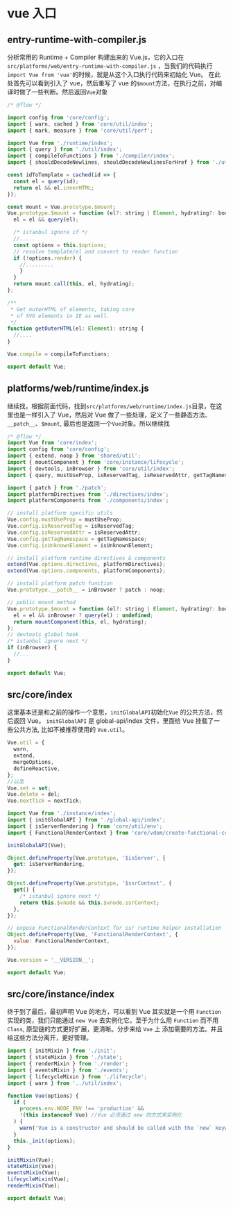 # vue 入口

## entry-runtime-with-compiler.js

分析常用的 Runtime + Compiler 构建出来的 Vue.js，它的入口在 `src/platforms/web/entry-runtime-with-compiler.js` ，当我们的代码执行 `import Vue from 'vue'`的时候，就是从这个入口执行代码来初始化 Vue。 在此处首先可以看到引入了 vue，然后重写了 vue 的`$mount`方法，在执行之前，对编译时做了一些判断。然后返回`Vue`对象

```js
/* @flow */

import config from 'core/config';
import { warn, cached } from 'core/util/index';
import { mark, measure } from 'core/util/perf';

import Vue from './runtime/index';
import { query } from './util/index';
import { compileToFunctions } from './compiler/index';
import { shouldDecodeNewlines, shouldDecodeNewlinesForHref } from './util/compat';

const idToTemplate = cached(id => {
  const el = query(id);
  return el && el.innerHTML;
});

const mount = Vue.prototype.$mount;
Vue.prototype.$mount = function (el?: string | Element, hydrating?: boolean): Component {
  el = el && query(el);

  /* istanbul ignore if */
  //.....
  const options = this.$options;
  // resolve template/el and convert to render function
  if (!options.render) {
    //.........
    }
  }
  return mount.call(this, el, hydrating);
};

/**
 * Get outerHTML of elements, taking care
 * of SVG elements in IE as well.
 */
function getOuterHTML(el: Element): string {
  //....
}

Vue.compile = compileToFunctions;

export default Vue;

```

## platforms/web/runtime/index.js

继续找，根据前面代码，找到`src/platforms/web/runtime/index.js`目录，在这里也是一样引入了 Vue，然后对 Vue 做了一些处理，定义了一些静态方法、`__patch__`、`$mount`, 最后也是返回一个`Vue`对象。所以继续找

```js
/* @flow */
import Vue from 'core/index';
import config from 'core/config';
import { extend, noop } from 'shared/util';
import { mountComponent } from 'core/instance/lifecycle';
import { devtools, inBrowser } from 'core/util/index';
import { query, mustUseProp, isReservedTag, isReservedAttr, getTagNamespace, isUnknownElement } from 'web/util/index';

import { patch } from './patch';
import platformDirectives from './directives/index';
import platformComponents from './components/index';

// install platform specific utils
Vue.config.mustUseProp = mustUseProp;
Vue.config.isReservedTag = isReservedTag;
Vue.config.isReservedAttr = isReservedAttr;
Vue.config.getTagNamespace = getTagNamespace;
Vue.config.isUnknownElement = isUnknownElement;

// install platform runtime directives & components
extend(Vue.options.directives, platformDirectives);
extend(Vue.options.components, platformComponents);

// install platform patch function
Vue.prototype.__patch__ = inBrowser ? patch : noop;

// public mount method
Vue.prototype.$mount = function (el?: string | Element, hydrating?: boolean): Component {
  el = el && inBrowser ? query(el) : undefined;
  return mountComponent(this, el, hydrating);
};
// devtools global hook
/* istanbul ignore next */
if (inBrowser) {
  //...
}

export default Vue;
```

## src/core/index

这里基本还是和之前的操作一个意思，`initGlobalAPI`初始化`Vue` 的公共方法，然后返回 Vue。
`initGlobalAPI` 是 global-api/index 文件，里面给 Vue 挂载了一些公共方法, 比如不被推荐使用的 `Vue.util`。

```js
Vue.util = {
  warn,
  extend,
  mergeOptions,
  defineReactive,
};
//以及
Vue.set = set;
Vue.delete = del;
Vue.nextTick = nextTick;
```

```js
import Vue from './instance/index';
import { initGlobalAPI } from './global-api/index';
import { isServerRendering } from 'core/util/env';
import { FunctionalRenderContext } from 'core/vdom/create-functional-component';

initGlobalAPI(Vue);

Object.defineProperty(Vue.prototype, '$isServer', {
  get: isServerRendering,
});

Object.defineProperty(Vue.prototype, '$ssrContext', {
  get() {
    /* istanbul ignore next */
    return this.$vnode && this.$vnode.ssrContext;
  },
});

// expose FunctionalRenderContext for ssr runtime helper installation
Object.defineProperty(Vue, 'FunctionalRenderContext', {
  value: FunctionalRenderContext,
});

Vue.version = '__VERSION__';

export default Vue;
```

## src/core/instance/index

终于到了最后，最初声明 Vue 的地方，可以看到 Vue 其实就是一个用 `Function` 实现的类，我们只能通过 `new Vue` 去实例化它。至于为什么用 `Function` 而不用 `Class`, 原型链的方式更好扩展，更清晰。分步来给 `Vue` 上 添加需要的方法。并且给这些方法分离开，更好管理。

```js
import { initMixin } from './init';
import { stateMixin } from './state';
import { renderMixin } from './render';
import { eventsMixin } from './events';
import { lifecycleMixin } from './lifecycle';
import { warn } from '../util/index';

function Vue(options) {
  if (
    process.env.NODE_ENV !== 'production' &&
    !(this instanceof Vue) //Vue 必须通过 new 的方式来实例化
  ) {
    warn('Vue is a constructor and should be called with the `new` keyword');
  }
  this._init(options);
}

initMixin(Vue);
stateMixin(Vue);
eventsMixin(Vue);
lifecycleMixin(Vue);
renderMixin(Vue);

export default Vue;
```
